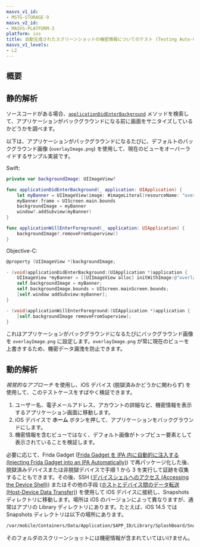 ```yaml
---
masvs_v1_id:
- MSTG-STORAGE-9
masvs_v2_id:
- MASVS-PLATFORM-3
platform: ios
title: 自動生成されたスクリーンショットの機密情報についてのテスト (Testing Auto-Generated Screenshots for Sensitive Information)
masvs_v1_levels:
- L2
---
```


## 概要

## 静的解析

ソースコードがある場合、[`applicationDidEnterBackground`](https://developer.apple.com/documentation/uikit/uiapplicationdelegate/1622997-applicationdidenterbackground) メソッドを検索して、アプリケーションがバックグラウンドになる前に画面をサニタイズしているかどうかを調べます。

以下は、アプリケーションがバックグラウンドになるたびに、デフォルトのバックグラウンド画像 (`overlayImage.png`) を使用して、現在のビューをオーバーライドするサンプル実装です。

Swift:

```swift
private var backgroundImage: UIImageView?

func applicationDidEnterBackground(_ application: UIApplication) {
    let myBanner = UIImageView(image: #imageLiteral(resourceName: "overlayImage"))
    myBanner.frame = UIScreen.main.bounds
    backgroundImage = myBanner
    window?.addSubview(myBanner)
}

func applicationWillEnterForeground(_ application: UIApplication) {
    backgroundImage?.removeFromSuperview()
}
```

Objective-C:

```objectivec
@property (UIImageView *)backgroundImage;

- (void)applicationDidEnterBackground:(UIApplication *)application {
    UIImageView *myBanner = [[UIImageView alloc] initWithImage:@"overlayImage.png"];
    self.backgroundImage = myBanner;
    self.backgroundImage.bounds = UIScreen.mainScreen.bounds;
    [self.window addSubview:myBanner];
}

- (void)applicationWillEnterForeground:(UIApplication *)application {
    [self.backgroundImage removeFromSuperview];
}
```

これはアプリケーションがバックグラウンドになるたびにバックグラウンド画像を `overlayImage.png` に設定します。`overlayImage.png` が常に現在のビューを上書きするため、機密データ漏洩を防止できます。

## 動的解析

_視覚的なアプローチ_ を使用し、iOS デバイス (脱獄済みかどうかに関わらず) を使用して、このテストケースをすばやく検証できます。

1. ユーザー名、電子メールアドレス、アカウントの詳細など、機密情報を表示するアプリケーション画面に移動します。
2. iOS デバイスで **ホーム** ボタンを押して、アプリケーションをバックグラウンドにします。
3. 機密情報を含むビューではなく、デフォルト画像がトップビュー要素として表示されていることを検証します。

必要に応じて、Frida Gadget ([Frida Gadget を IPA 内に自動的に注入する (Injecting Frida Gadget into an IPA Automatically)](../../../techniques/ios/MASTG-TECH-0090.md)) で再パッケージ化した後、脱獄済みデバイスまたは非脱獄デバイスで手順 1 から 3 を実行して証跡を収集することもできます。その後、SSH ([デバイスシェルへのアクセス (Accessing the Device Shell)](../../../techniques/ios/MASTG-TECH-0052.md)) またはその他の手段 ([ホストとデバイス間のデータ転送 (Host-Device Data Transfer)](../../../techniques/ios/MASTG-TECH-0053.md)) を使用して iOS デバイスに接続し、Snapshots ディレクトリに移動します。場所は iOS のバージョンによって異なりますが、通常はアプリの Library ディレクトリにあります。たとえば、iOS 14.5 では Snapshots ディレクトリは以下の場所にあります。

```txt
/var/mobile/Containers/Data/Application/$APP_ID/Library/SplashBoard/Snapshots/sceneID:$APP_NAME-default/
```

そのフォルダのスクリーンショットには機密情報が含まれていてはいけません。
